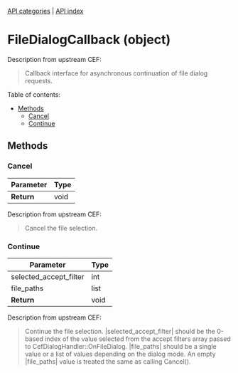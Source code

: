 [API categories](API-categories.md) | [API index](API-index.md)


# FileDialogCallback (object)

Description from upstream CEF:
> Callback interface for asynchronous continuation of file dialog requests.


Table of contents:
* [Methods](#methods)
  * [Cancel](#cancel)
  * [Continue](#continue)


## Methods


### Cancel

| Parameter | Type |
| --- | --- |
| __Return__ | void |

Description from upstream CEF:
> Cancel the file selection.


### Continue

| Parameter | Type |
| --- | --- |
| selected_accept_filter | int |
| file_paths | list |
| __Return__ | void |

Description from upstream CEF:
> Continue the file selection.
> |selected_accept_filter| should be the 0-based index of the value selected from the accept filters array passed to
>                          CefDialogHandler::OnFileDialog. |file_paths| should be a single value or a list of values
>                          depending on the dialog mode. An empty
> |file_paths| value is treated the same as calling Cancel().